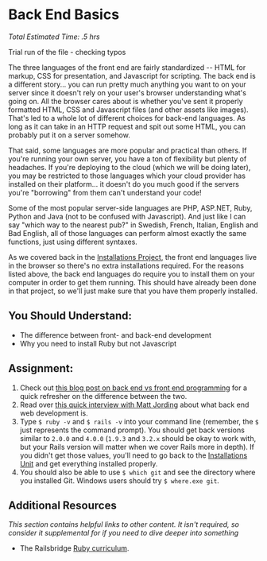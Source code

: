 # Back End Basics
*Total Estimated Time: .5 hrs*

Trial run of the file - checking typos

The three languages of the front end are fairly standardized -- HTML for markup, CSS for presentation, and Javascript for scripting.  The back end is a different story... you can run pretty much anything you want to on your server since it doesn't rely on your user's browser understanding what's going on.  All the browser cares about is whether you've sent it properly formatted HTML, CSS and Javascript files (and other assets like images).  That's led to a whole lot of different choices for back-end languages.  As long as it can take in an HTTP request and spit out some HTML, you can probably put it on a server somehow.

That said, some languages are more popular and practical than others.  If you're running your own server, you have a ton of flexibility but plenty of headaches.  If you're deploying to the cloud (which we will be doing later), you may be restricted to those languages which your cloud provider has installed on their platform... it doesn't do you much good if the servers you're "borrowing" from them can't understand your code!  

Some of the most popular server-side languages are PHP, ASP.NET, Ruby, Python and Java (not to be confused with Javascript).  And just like I can say "which way to the nearest pub?" in Swedish, French, Italian, English and Bad English, all of those languages can perform almost exactly the same functions, just using different syntaxes.

As we covered back in the [Installations Project](/web-development-101/installations), the front end languages live in the browser so there's no extra installations required.  For the reasons listed above, the back end languages do require you to install them on your computer in order to get them running.  This should have already been done in that project, so we'll just make sure that you have them properly installed.

## You Should Understand:

* The difference between front- and back-end development
* Why you need to install Ruby but not Javascript

## Assignment:

1. Check out [this blog post on back end vs front end programming](http://blog.teamtreehouse.com/i-dont-speak-your-language-frontend-vs-backend) for a quick refresher on the difference between the two.
2. Read over [this quick interview with Matt Jording](http://blog.generalassemb.ly/what-is-back-end-web-development/) about what back end web development is.
1. Type `$ ruby -v` and `$ rails -v` into your command line (remember, the `$` just represents the command prompt).  You should get back versions similar to `2.0.0` and `4.0.0` (`1.9.3` and `3.2.x` should be okay to work with, but your Rails version will matter when we cover Rails more in depth).  If you didn't get those values, you'll need to go back to the [Installations Unit](/web-development-101/installations/) and get everything installed properly.  
2. You should also be able to use `$ which git` and see the directory where you installed Git. Windows users should try `$ where.exe git`.

## Additional Resources

*This section contains helpful links to other content. It isn't required, so consider it supplemental for if you need to dive deeper into something*


* The Railsbridge [Ruby curriculum](http://curriculum.railsbridge.org/ruby/).
